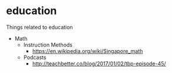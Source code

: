# education
Things related to education

* Math
  * Instruction Methods
    * https://en.wikipedia.org/wiki/Singapore_math
  * Podcasts
    * http://teachbetter.co/blog/2017/01/02/tbp-episode-45/
